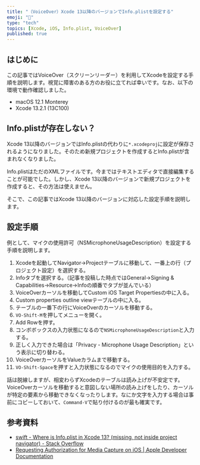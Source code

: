 ```yaml
---
title: "（VoiceOver）Xcode 13以降のバージョンでInfo.plistを設定する"
emoji: "🔖"
type: "tech"
topics: [Xcode, iOS, Info.plist, VoiceOver]
published: true
---
```

## はじめに

この記事ではVoiceOver（スクリーンリーダー）を利用してXcodeを設定する手順を説明します。視覚に障害のある方のお役に立てれば幸いです。なお、以下の環境で動作確認しました。

- macOS 12.1 Monterey
- Xcode 13.2.1 (13C100)

## Info.plistが存在しない？

Xcode 13以降のバージョンではInfo.plistの代わりに`*.xcodeproj`に設定が保存されるようになりました。そのため新規プロジェクトを作成するとInfo.plistが含まれなくなりました。

Info.plistはただのXMLファイルです。今まではテキストエディタで直接編集することが可能でした。しかし、Xcode 13以降のバージョンで新規プロジェクトを作成すると、その方法は使えません。

そこで、この記事ではXcode 13以降のバージョンに対応した設定手順を説明します。

## 設定手順

例として、マイクの使用許可（NSMicrophoneUsageDescription）を設定する手順を説明します。

1. Xcodeを起動してNavigator→Projectテーブルに移動して、一番上の行（プロジェクト設定）を選択する。
2. Infoタブを選択する。（記事を投稿した時点ではGeneral→Signing & Capabilities→Resource→Infoの順番でタブが並んでいる）
3. VoiceOverカーソルを移動してCustom iOS Target Propertiesの中に入る。
4. Custom properties outline viewテーブルの中に入る。
5. テーブルの一番下の行にVoiceOverのカーソルを移動する。
6. `VO-Shift-M`を押してメニューを開く。
7. Add Rowを押す。
8. コンボボックスの入力状態になるので`NSMicrophoneUsageDescription`と入力する。
9. 正しく入力できた場合は「Privacy - Microphone Usage Description」という表示に切り替わる。
10. VoiceOverカーソルをValueカラムまで移動する。
11. `VO-Shift-Space`を押すと入力状態になるのでマイクの使用目的を入力する。

話は脱線しますが、相変わらずXcodeのテーブルは読み上げが不安定です。VoiceOverカーソルを移動すると意図しない場所の読み上げをしたり、カーソルが特定の要素から移動できなくなったりします。なにか文字を入力する場合は事前にコピーしておいて、`Command-V`で貼り付けるのが最も確実です。

## 参考資料

- [swift - Where is Info.plist in Xcode 13? (missing, not inside project navigator) - Stack Overflow](https://stackoverflow.com/questions/67896404/where-is-info-plist-in-xcode-13-missing-not-inside-project-navigator)
- [Requesting Authorization for Media Capture on iOS | Apple Developer Documentation](https://developer.apple.com/documentation/avfoundation/cameras_and_media_capture/requesting_authorization_for_media_capture_on_ios)
